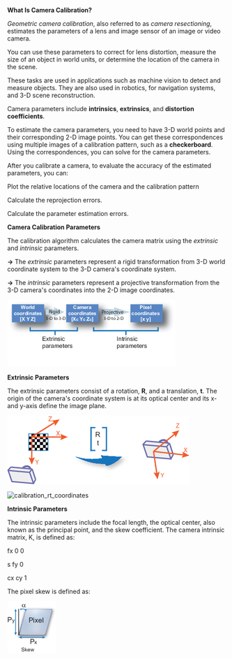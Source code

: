**What Is Camera Calibration?**

*Geometric camera calibration*, also referred to as *camera resectioning*, 
estimates the parameters of a lens and image sensor of an image or video camera. 

You can use these parameters to correct for lens distortion, 
measure the size of an object in world units, 
or determine the location of the camera in the scene. 

These tasks are used in applications such as machine vision to detect and measure objects. 
They are also used in robotics, for navigation systems, and 3-D scene reconstruction.

Camera parameters include **intrinsics**, **extrinsics**, and **distortion coefficients**.

To estimate the camera parameters, you need to have 3-D world points and their corresponding 2-D image points.
You can get these correspondences using multiple images of a calibration pattern, such as a **checkerboard**.
Using the correspondences, you can solve for the camera parameters. 

After you calibrate a camera, to evaluate the accuracy of the estimated parameters, you can:

  Plot the relative locations of the camera and the calibration pattern

  Calculate the reprojection errors.

  Calculate the parameter estimation errors.
  
**Camera Calibration Parameters**

The calibration algorithm calculates the camera matrix using the *extrinsic* and *intrinsic* parameters.

**->** The *extrinsic* parameters represent a rigid transformation from 3-D world coordinate system to the 3-D camera's coordinate system.

**->** The *intrinsic* parameters represent a projective transformation from the 3-D camera's coordinates into the 2-D image coordinates.

![calibration_coordinate_blocks](calibration_coordinate_blocks.png)

**Extrinsic Parameters**

The extrinsic parameters consist of a rotation, **R**, and a translation, **t**.
The origin of the camera's coordinate system is at its optical center and its x- and y-axis define the image plane.

![calibration_rt_coordinates](calibration_rt_coordinates.png)

![calibration_rt_coordinates](https://github.com/prashantchikhalkar/image_processing/blob/master/sample_images/calibration_rt_coordinates.png)

**Intrinsic Parameters**

The intrinsic parameters include the focal length, the optical center, also known as the principal point, and the skew coefficient. The camera intrinsic matrix, K, is defined as:

fx    0   0

s     fy  0

cx    cy  1

The pixel skew is defined as:

![calibration_skew](calibration_skew.png)
